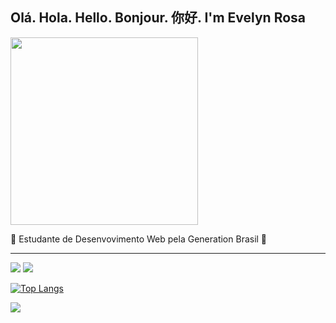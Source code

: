 <h2> Olá. Hola. Hello. Bonjour. 你好.
I'm Evelyn Rosa </h2>

<img src="https://media0.giphy.com/media/46yPfgO81ZalJSKu74/giphy.gif?cid=790b76116126beef9fc5a99b40446134625c2d9d9ed15c00&rid=giphy.gif&ct=s" width="300">

🌈 Estudante de Desenvovimento Web pela Generation Brasil 🌈

---
<a href="www.linkedin.com/in/evyrosa
" target="_blank"><img src="https://img.icons8.com/doodle/50/000000/linkedin--v2.png"></a>
<a href="evelynrosa@usp.br"><img src="https://img.icons8.com/dusk/55/000000/gmail.png" target="_blank"></a>





[![Top Langs](https://github-readme-stats.vercel.app/api/top-langs/?username=evyrosa&layout=compact&theme=panda)](https://github.com/anuraghazra/github-readme-stats)

<img src="https://media4.giphy.com/media/XzlhPg7Sn436M/giphy.gif?cid=ecf05e47it66nj71zujzzidbqb30jlphj9437fbpgie5nzxc&rid=giphy.gif&ct=s">


